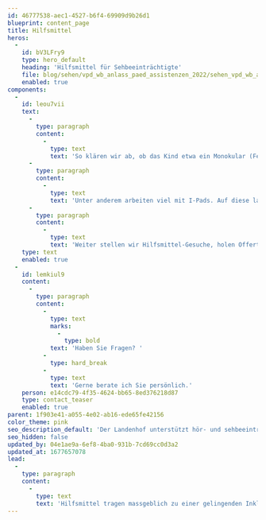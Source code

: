 ```yaml
---
id: 46777538-aec1-4527-b6f4-69909d9b26d1
blueprint: content_page
title: Hilfsmittel
heros:
  -
    id: bV3LFry9
    type: hero_default
    heading: 'Hilfsmittel für Sehbeeinträchtigte'
    file: blog/sehen/vpd_wb_anlass_paed_assistenzen_2022/sehen_vpd_wb_anlass_paed_assistenzen_2022-03.jpg
    enabled: true
components:
  -
    id: leou7vii
    text:
      -
        type: paragraph
        content:
          -
            type: text
            text: 'So klären wir ab, ob das Kind etwa ein Monokular (Fernröhre), einen Schrägpultaufsatz oder eine spezielle Beleuchtung braucht. '
      -
        type: paragraph
        content:
          -
            type: text
            text: 'Unter anderem arbeiten viel mit I-Pads. Auf diese laden wir Lehrmittel. Und zwar so, dass die Schüler:innen reinschreiben können und auch die Lehrpersonen Zugriff darauf haben. Oder wir scannen Lehrmittel ein, welche nicht digital vorliegen und machen sie «bearbeitbar» für die Schüler:innen. '
      -
        type: paragraph
        content:
          -
            type: text
            text: 'Weiter stellen wir Hilfsmittel-Gesuche, holen Offerten ein und schreiben entsprechende Anträge zuhanden der IV.'
    type: text
    enabled: true
  -
    id: lemkiul9
    content:
      -
        type: paragraph
        content:
          -
            type: text
            marks:
              -
                type: bold
            text: 'Haben Sie Fragen? '
          -
            type: hard_break
          -
            type: text
            text: 'Gerne berate ich Sie persönlich.'
    person: e14cdc79-4f35-4624-bb65-8ed376218d87
    type: contact_teaser
    enabled: true
parent: 1f903e41-a055-4e02-ab16-ede65fe42156
color_theme: pink
seo_description_default: 'Der Landenhof unterstützt hör- und sehbeeinträchtigte Kinder & Jugendliche in ihrem selbstbestimmten Leben durch Förderung ihrer Fähigkeiten & Entwicklung'
seo_hidden: false
updated_by: 04e1ae9a-6ef8-4ba0-931b-7cd69cc0d3a2
updated_at: 1677657078
lead:
  -
    type: paragraph
    content:
      -
        type: text
        text: 'Hilfsmittel tragen massgeblich zu einer gelingenden Inklusion von sehbeeinträchtigten Kindern in Regelklassen bei. Wir helfen dabei, die bestmögliche technische Unterstützung zu finden.'
---
```

